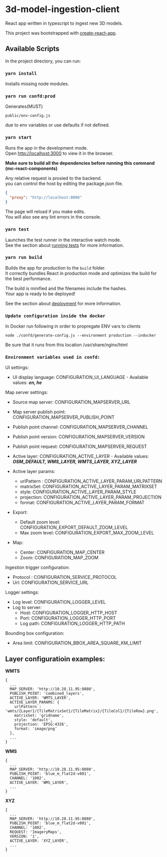 # 3d-model-ingestion-client

React app written in typescript to ingest new 3D models.<br/>

This project was bootstrapped with [create-react-app](https://github.com/facebook/create-react-app).

## Available Scripts

In the project directory, you can run:

### `yarn install`

Installs missing node modules.

### `yarn run confd:prod`

Generates(MUST)

```
public/env-config.js
```

due to env variables or use defaults if not defined.<br />

### `yarn start`

Runs the app in the development mode.<br />
Open [http://localhost:3000](http://localhost:3000) to view it in the browser.

**Make sure to build all the dependencies before running this command (mc-react-components)**

Any relative request is proxied to the backend.<br/>
you can control the host by editing the package.json file.

```json
{
  "proxy": "http://localhost:8000"
}
```

The page will reload if you make edits.<br />
You will also see any lint errors in the console.

### `yarn test`

Launches the test runner in the interactive watch mode.<br />
See the section about [running tests](https://facebook.github.io/create-react-app/docs/running-tests) for more information.

### `yarn run build`

Builds the app for production to the `build` folder.<br />
It correctly bundles React in production mode and optimizes the build for the best performance.

The build is minified and the filenames include the hashes.<br />
Your app is ready to be deployed!

See the section about [deployment](https://facebook.github.io/create-react-app/docs/deployment) for more information.

### `Update configuration inside the docker`

In Docker run following in order to propregate ENV vars to clients

```
node ./confd/generate-config.js --environment production --indocker
```

Be sure that it runs from this location /usr/share/nginx/html

### `Environment variables used in confd:`

UI settings:

- UI display language: CONFIGURATION_UI_LANGUAGE - Available values: ***en, he***

Map server settings:

- Source map server: CONFIGURATION_MAPSERVER_URL
- Map server publish point: CONFIGURATION_MAPSERVER_PUBLISH_POINT
- Publish point channel: CONFIGURATION_MAPSERVER_CHANNEL
- Publish point version: CONFIGURATION_MAPSERVER_VERSION
- Publish point request: CONFIGURATION_MAPSERVER_REQUEST
- Active layer: CONFIGURATION_ACTIVE_LAYER - Available values: ***OSM_DEFAULT, WMS_LAYER, WMTS_LAYER, XYZ_LAYER***
- Active layer params:
  - urlPattern : CONFIGURATION_ACTIVE_LAYER_PARAM_URLPATTERN
  - matrixSet: CONFIGURATION_ACTIVE_LAYER_PARAM_MATRIXSET
  - style: CONFIGURATION_ACTIVE_LAYER_PARAM_STYLE
  - projection: CONFIGURATION_ACTIVE_LAYER_PARAM_PROJECTION
  - format: CONFIGURATION_ACTIVE_LAYER_PARAM_FORMAT

- Export: 
  - Default zoom level: CONFIGURATION_EXPORT_DEFAULT_ZOOM_LEVEL
  - Max zoom level: CONFIGURATION_EXPORT_MAX_ZOOM_LEVEL

- Map:
  - Center: CONFIGURATION_MAP_CENTER
  - Zoom: CONFIGURATION_MAP_ZOOM

Ingestion trigger configuration:

- Protocol : CONFIGURATION_SERVICE_PROTOCOL
- Url: CONFIGURATION_SERVICE_URL

Logger settings:

- Log level: CONFIGURATION_LOGGER_LEVEL
- Log to server:
  - Host: CONFIGURATION_LOGGER_HTTP_HOST
  - Port: CONFIGURATION_LOGGER_HTTP_PORT
  - Log path: CONFIGURATION_LOGGER_HTTP_PATH

Bounding box configuration:

- Area limit: CONFIGURATION_BBOX_AREA_SQUARE_KM_LIMIT

## Layer configuratioin examples:
**WMTS**
```
{
  ...
  MAP_SERVER: 'http://10.28.11.95:8080',
  PUBLISH_POINT: 'combined_layers',
  ACTIVE_LAYER: 'WMTS_LAYER',
  ACTIVE_LAYER_PARAMS: {
    urlPattern : 'wmts/{Layer}/{TileMatrixSet}/{TileMatrix}/{TileCol}/{TileRow}.png',
    matrixSet: 'gridname',
    style: 'default',
    projection: 'EPSG:4326',
    format: 'image/png'
  },
  ...
}
```

**WMS**
```
{
  ...
  MAP_SERVER: 'http://10.28.11.95:8080',
  PUBLISH_POINT: 'blue_m_flat2d-v001',
  CHANNEL: '1002',
  ACTIVE_LAYER: 'WMS_LAYER',
  ...
}
```

**XYZ**
```
{
  ...
  MAP_SERVER: 'http://10.28.11.95:8080',
  PUBLISH_POINT: 'blue_m_flat2d-v001',
  CHANNEL: '1002',
  REQUEST: 'ImageryMaps',
  VERSION: '1',
  ACTIVE_LAYER: 'XYZ_LAYER',
  ...
}
```
